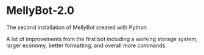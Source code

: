 # MellyBot-2.0

The second installation of MellyBot created with Python

A lot of improvements from the first bot including a working storage system, larger economy, better formatting, and overall more commands.
